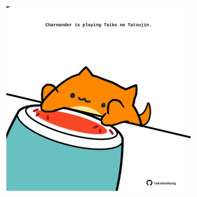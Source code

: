 <!-- built at 29/02/2024, 20:00:38 UTC -->
<p align="center">
  <img width="500" height="500" src="./ReadmeImage.svg">
</p>
